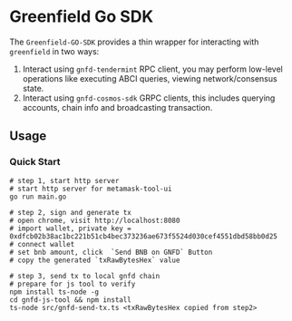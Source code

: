 # Greenfield Go SDK 

The `Greenfield-GO-SDK` provides a thin wrapper for interacting with `greenfield` in two ways:

1. Interact using `gnfd-tendermint` RPC client, you may perform low-level operations like executing ABCI queries, viewing network/consensus state.
2. Interact using `gnfd-cosmos-sdk` GRPC clients, this includes querying accounts, chain info and broadcasting transaction. 

## Usage

### Quick Start
```shell
# step 1, start http server
# start http server for metamask-tool-ui
go run main.go

# step 2, sign and generate tx
# open chrome, visit http://localhost:8080
# import wallet, private key = 0xdfcb02b38ac1bc221b51cb4bec373236ae673f5524d030cef4551dbd58bb0d25
# connect wallet 
# set bnb amount, click  `Send BNB on GNFD` Button
# copy the generated `txRawBytesHex` value

# step 3, send tx to local gnfd chain
# prepare for js tool to verify
npm install ts-node -g
cd gnfd-js-tool && npm install
ts-node src/gnfd-send-tx.ts <txRawBytesHex copied from step2> 


```